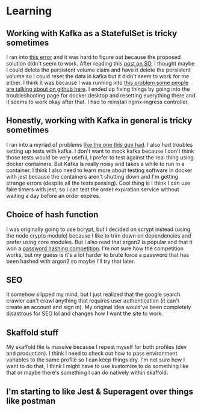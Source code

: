 # Learning

## Working with Kafka as a StatefulSet is tricky sometimes

I ran into [this error](https://www.orchome.com/10529) and it was hard to figure out because the proposed solution didn't seem to work. After reading this [post on SO](https://stackoverflow.com/questions/65687515/delete-kubernetes-persistent-volume-from-statefulset-after-scale-down), I thought maybe I could delete the persistent volume claim and have it delete the persistent volume so I could reset the data in kafka but it didn't seem to work for me either. I think it was because I was running into [this problem some people are talking about on github here](https://github.com/kubernetes/kubernetes/issues/69697). I ended up fixing things by going into the troubleshooting page for docker desktop and resetting everything there and it seems to work okay after that. I had to reinstall nginx-ingress controller.

## Honestly, working with Kafka in general is tricky sometimes

I ran into a myriad of problems [like the one this guy had](https://github.com/confluentinc/examples/issues/398). I also had troubles setting up tests with kafka. I don't want to mock kafka because I don't think those tests would be very useful, I prefer to test against the real thing using docker containers. But Kafka is really noisy and takes a while to run in a container. I think I also need to learn more about testing software in docker with jest because the containers aren't shutting down and I'm getting strange errors (despite all the tests passing). Cool thing is I think I can use fake timers with jest, so I can test the order expiration service without waiting a day before an order expires.

## Choice of hash function

I was originally going to use bcrypt, but I decided on scrypt instead (using the node crypto module) because I like to trim down on dependencies and prefer using core modules. But I also read that argon2 is popular and that it won a [password hashing competition](https://en.wikipedia.org/wiki/Password_Hashing_Competition). I'm not sure how the competition works, but my guess is it's a lot harder to brute force a password that has been hashed with argon2 so maybe I'll try that later.

## SEO

It somehow slipped my mind, but I just realized that the google search crawler can't crawl anything that requires user authentication (it can't create an account and sign in). My original idea would've been completely disastrous for SEO lol and changes how I want the site to work.

## Skaffold stuff

My skaffold file is massive because I repeat myself for both profiles (dev and production). I think I need to check out how to pass environment variables to the same profile so I can keep things dry. I'm not sure how I want to do that, I think I might have to use kustomize to do something like that or maybe there's something I can do natively within skaffold.

## I'm starting to like Jest & Superagent over things like postman
